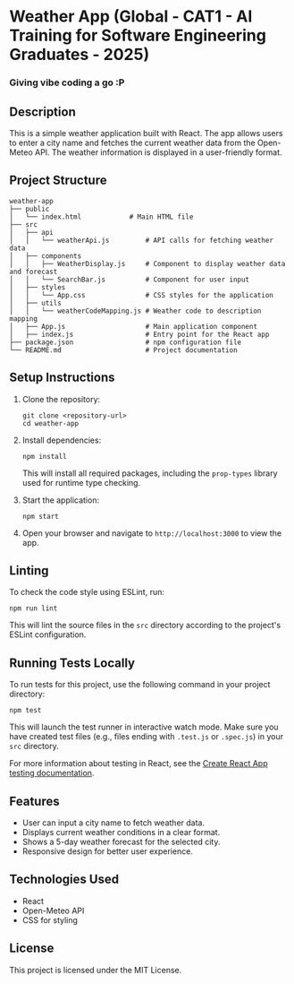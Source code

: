 # Weather App (Global - CAT1 - AI Training for Software Engineering Graduates - 2025)

### Giving vibe coding a go :P

## Description

This is a simple weather application built with React. The app allows users to enter a city name and fetches the current weather data from the Open-Meteo API. The weather information is displayed in a user-friendly format.

## Project Structure

```
weather-app
├── public
│   └── index.html            # Main HTML file
├── src
│   ├── api
│   │   └── weatherApi.js         # API calls for fetching weather data
│   ├── components
│   │   ├── WeatherDisplay.js     # Component to display weather data and forecast
│   │   └── SearchBar.js          # Component for user input
│   ├── styles
│   │   └── App.css               # CSS styles for the application
│   ├── utils
│   │   └── weatherCodeMapping.js # Weather code to description mapping
│   ├── App.js                    # Main application component
│   ├── index.js                  # Entry point for the React app
├── package.json                  # npm configuration file
└── README.md                     # Project documentation
```

## Setup Instructions

1. Clone the repository:

   ```
   git clone <repository-url>
   cd weather-app
   ```

2. Install dependencies:

   ```
   npm install
   ```
   This will install all required packages, including the `prop-types` library used for runtime type checking.

3. Start the application:

   ```
   npm start
   ```

4. Open your browser and navigate to `http://localhost:3000` to view the app.

## Linting

To check the code style using ESLint, run:

```
npm run lint
```

This will lint the source files in the `src` directory according to the project's ESLint configuration.

## Running Tests Locally

To run tests for this project, use the following command in your project directory:

```
npm test
```

This will launch the test runner in interactive watch mode. Make sure you have created test files (e.g., files ending with `.test.js` or `.spec.js`) in your `src` directory.

For more information about testing in React, see the [Create React App testing documentation](https://create-react-app.dev/docs/running-tests/).

## Features

- User can input a city name to fetch weather data.
- Displays current weather conditions in a clear format.
- Shows a 5-day weather forecast for the selected city.
- Responsive design for better user experience.

## Technologies Used

- React
- Open-Meteo API
- CSS for styling

## License

This project is licensed under the MIT License.
